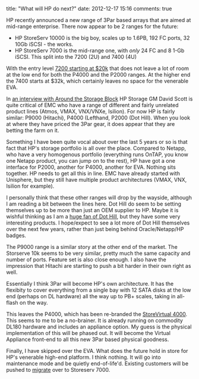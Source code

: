 title: "What will HP do next?"
date: 2012-12-17 15:16
comments: true

HP recently announced a new range of 3Par based arrays that are aimed at mid-range enterprise. There now appear to be 2 ranges for the future:
<!--more -->

- HP StoreServ 10000 is the big boy, scales up to 1.6PB, 192 FC ports, 32 10Gb iSCSI - the works.
- HP StoreServ 7000 is the mid-range one, with _only_ 24 FC and 8 1-Gb iSCSI. This split into the 7200 (2U) and 7400 (4U)

With the entry level [7200 starting at $20k](https://www8.hp.com/us/en/hp-news/press-release.html?id=1332554#.UM8Mm3eTW01) that does not leave a lot of room at the low end for both the P4000 and the P2000 ranges. At the higher end the 7400 starts at $32k, which certainly leaves no space for the venerable EVA.

In [an interview with Around the Storage Block](https://h30507.www3.hp.com/t5/Around-the-Storage-Block-Blog/Blogger-Q-amp-A-with-David-Scott/ba-p/128097) HP Storage GM David Scott is quite critical of EMC who have a range of different and fairly unrelated product lines (Atmos, VMAX, VNX/VNXe, Isilion). For now HP is fairly similar: P9000 (Hitachi), P4000 (Lefthand, P2000 (Dot Hill). When you look at where they have priced the 3Par gear, it does appear that they are betting the farm on it.

Something I have been quite vocal about over the last 5 years or so is that fact that HP's storage portfolio is all over the place. Compared to Netapp, who have a very homogenous portfolio (everything runs OnTAP, you know one Netapp product, you can jump on to the rest), HP have got a one interface for P2000, another for P4000, another for EVA. Nothing sits together. HP needs to get all this in line. EMC have already started with Unisphere, but they still have multiple product architectures (VMAX, VNX, Isilion for example).

I personally think that these other ranges will drop by the wayside, although I am reading a bit between the lines here. Dot Hill do seem to be setting themselves up to be more than just an OEM supplier to HP. Maybe it is wishful thinking as I am a [huge fan of Dot Hill](https://www.chriscowley.me.uk/blog/2010/01/12/some-great-new-san-gear/), but they have some very interesting products. I hope/expect to see a lot more of Dot Hill themselves over the next few years, rather than just being behind Oracle/Netapp/HP badges.

The P9000 range is a similar story at the other end of the market. The Storserve 10k seems to be very similar, pretty much the same capacity and number of ports. Feature set is also close enough. I also have the impression that Hitachi are starting to push a bit harder in their own right as well.

Essentially I think 3Par will become HP's own architecture. It has the flexibity to  cover everything from a single bay with 12 SATA disks at the low end (perhaps on DL hardware) all the way up to PB+ scales, taking in all-flash on the way. 

This leaves the P4000, which has been re-branded the [StoreVirtual 4000](https://www8.hp.com/us/en/products/disk-storage/product-detail.html?oid=4118659). This seems to me to be a no-brainer. It is already running on commodity DL180 hardware and includes an appliance option. My guess is the physical implementation of this will be phased out. It will become the Virtual Appliance front-end to all this new 3Par based physical goodness.

Finally, I have skipped over the EVA. What does the future hold in store for HP's venerable high-end platform. I think nothing. It will go into maintenance mode and be quietly end-of-life'd. Existing customers will be pushed to [migrate](https://h30507.www3.hp.com/t5/Around-the-Storage-Block-Blog/EVA-to-HP-3PAR-StoreServ-online-import/ba-p/128391) over to Storeserv 7000. 

